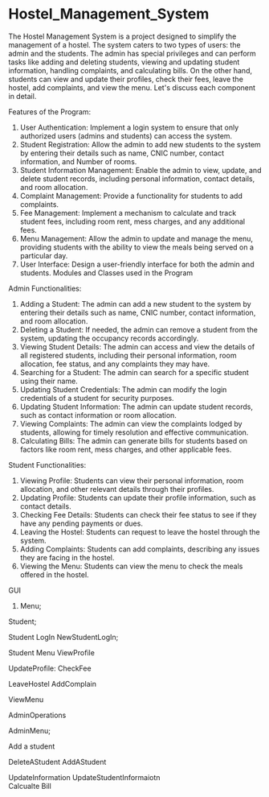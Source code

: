 # Hostel_Management_System
The Hostel Management System is a project designed to simplify the management of a hostel. The system caters to two types of users: the admin and the students. The admin has special privileges and can perform tasks like adding and deleting students, viewing and updating student information, handling complaints, and calculating bills. On the other hand, students can view and update their profiles, check their fees, leave the hostel, add complaints, and view the menu. Let's discuss each component in detail.

Features of the Program:
1. User Authentication: Implement a login system to ensure that only authorized users (admins and students) can access the system.
2. Student Registration: Allow the admin to add new students to the system by entering their details such as name, CNIC number, contact information, and Number of rooms.
3. Student Information Management: Enable the admin to view, update, and delete student records, including personal information, contact details, and room allocation.
4. Complaint Management: Provide a functionality for students to add complaints.
5. Fee Management: Implement a mechanism to calculate and track student fees, including room rent, mess charges, and any additional fees.
6. Menu Management: Allow the admin to update and manage the menu, providing students with the ability to view the meals being served on a particular day.
7. User Interface: Design a user-friendly interface for both the admin and students.
Modules and Classes used in the Program

Admin Functionalities:
1. Adding a Student: The admin can add a new student to the system by entering their details such as name, CNIC number, contact information, and room allocation.
2. Deleting a Student: If needed, the admin can remove a student from the system, updating the occupancy records accordingly.
3. Viewing Student Details: The admin can access and view the details of all registered students, including their personal information, room allocation, fee status, and any complaints they may have.
4. Searching for a Student: The admin can search for a specific student using their name.
5. Updating Student Credentials: The admin can modify the login credentials of a student for security purposes.
6. Updating Student Information: The admin can update student records, such as contact information or room allocation.
7. Viewing Complaints: The admin can view the complaints lodged by students, allowing for timely resolution and effective communication.
8. Calculating Bills: The admin can generate bills for students based on factors like room rent, mess charges, and other applicable fees.

Student Functionalities:
1. Viewing Profile: Students can view their personal information, room allocation, and other relevant details through their profiles.
2. Updating Profile: Students can update their profile information, such as contact details.
3. Checking Fee Details: Students can check their fee status to see if they have any pending payments or dues.
4. Leaving the Hostel: Students can request to leave the hostel through the system.
5. Adding Complaints: Students can add complaints, describing any issues they are facing in the hostel.
6. Viewing the Menu: Students can view the menu to check the meals offered in the hostel.

GUI

1. Menu;
 

Student;

Student LogIn						NewStudentLogIn; 
  





Student Menu								ViewProfile
   

UpdateProfile:							CheckFee 
 
LeaveHostel						AddComplain
 


ViewMenu
 







AdminOperations

AdminMenu;
 
Add a student
 

DeleteAStudent						AddAStudent
  


UpdateInformation							UpdateStudentInformaiotn  
Calcualte Bill


